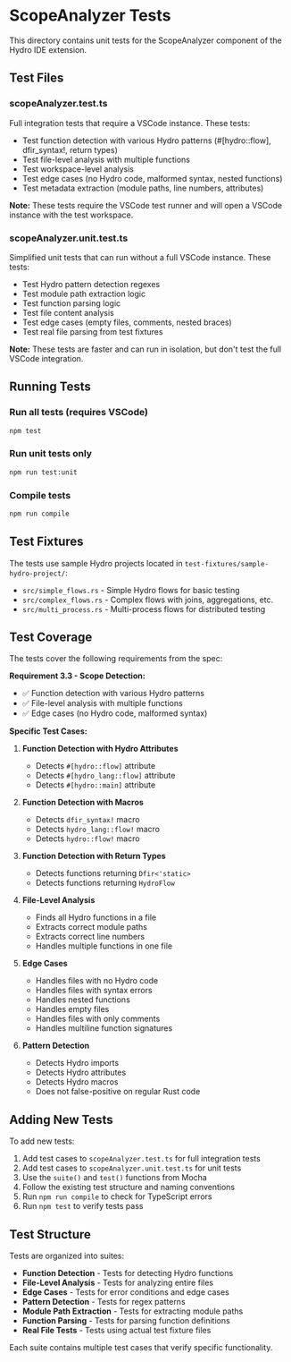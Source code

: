 # ScopeAnalyzer Tests

This directory contains unit tests for the ScopeAnalyzer component of the Hydro IDE extension.

## Test Files

### scopeAnalyzer.test.ts
Full integration tests that require a VSCode instance. These tests:
- Test function detection with various Hydro patterns (#[hydro::flow], dfir_syntax!, return types)
- Test file-level analysis with multiple functions
- Test workspace-level analysis
- Test edge cases (no Hydro code, malformed syntax, nested functions)
- Test metadata extraction (module paths, line numbers, attributes)

**Note:** These tests require the VSCode test runner and will open a VSCode instance with the test workspace.

### scopeAnalyzer.unit.test.ts
Simplified unit tests that can run without a full VSCode instance. These tests:
- Test Hydro pattern detection regexes
- Test module path extraction logic
- Test function parsing logic
- Test file content analysis
- Test edge cases (empty files, comments, nested braces)
- Test real file parsing from test fixtures

**Note:** These tests are faster and can run in isolation, but don't test the full VSCode integration.

## Running Tests

### Run all tests (requires VSCode)
```bash
npm test
```

### Run unit tests only
```bash
npm run test:unit
```

### Compile tests
```bash
npm run compile
```

## Test Fixtures

The tests use sample Hydro projects located in `test-fixtures/sample-hydro-project/`:
- `src/simple_flows.rs` - Simple Hydro flows for basic testing
- `src/complex_flows.rs` - Complex flows with joins, aggregations, etc.
- `src/multi_process.rs` - Multi-process flows for distributed testing

## Test Coverage

The tests cover the following requirements from the spec:

**Requirement 3.3 - Scope Detection:**
- ✅ Function detection with various Hydro patterns
- ✅ File-level analysis with multiple functions
- ✅ Edge cases (no Hydro code, malformed syntax)

**Specific Test Cases:**

1. **Function Detection with Hydro Attributes**
   - Detects `#[hydro::flow]` attribute
   - Detects `#[hydro_lang::flow]` attribute
   - Detects `#[hydro::main]` attribute

2. **Function Detection with Macros**
   - Detects `dfir_syntax!` macro
   - Detects `hydro_lang::flow!` macro
   - Detects `hydro::flow!` macro

3. **Function Detection with Return Types**
   - Detects functions returning `Dfir<'static>`
   - Detects functions returning `HydroFlow`

4. **File-Level Analysis**
   - Finds all Hydro functions in a file
   - Extracts correct module paths
   - Extracts correct line numbers
   - Handles multiple functions in one file

5. **Edge Cases**
   - Handles files with no Hydro code
   - Handles files with syntax errors
   - Handles nested functions
   - Handles empty files
   - Handles files with only comments
   - Handles multiline function signatures

6. **Pattern Detection**
   - Detects Hydro imports
   - Detects Hydro attributes
   - Detects Hydro macros
   - Does not false-positive on regular Rust code

## Adding New Tests

To add new tests:

1. Add test cases to `scopeAnalyzer.test.ts` for full integration tests
2. Add test cases to `scopeAnalyzer.unit.test.ts` for unit tests
3. Use the `suite()` and `test()` functions from Mocha
4. Follow the existing test structure and naming conventions
5. Run `npm run compile` to check for TypeScript errors
6. Run `npm test` to verify tests pass

## Test Structure

Tests are organized into suites:
- **Function Detection** - Tests for detecting Hydro functions
- **File-Level Analysis** - Tests for analyzing entire files
- **Edge Cases** - Tests for error conditions and edge cases
- **Pattern Detection** - Tests for regex patterns
- **Module Path Extraction** - Tests for extracting module paths
- **Function Parsing** - Tests for parsing function definitions
- **Real File Tests** - Tests using actual test fixture files

Each suite contains multiple test cases that verify specific functionality.
